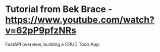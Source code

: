 # Tutorial from Bek Brace - https://www.youtube.com/watch?v=62pP9pfzNRs

FastAPI overview, building a CRUD Todo App.
